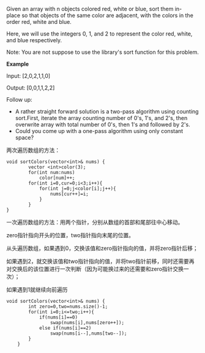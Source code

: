 Given an array with n objects colored red, white or blue, sort them in-place so that objects of the same color are adjacent, with the colors in the order red, white and blue.

Here, we will use the integers 0, 1, and 2 to represent the color red, white, and blue respectively.

Note: You are not suppose to use the library's sort function for this problem.

**Example**

Input: [2,0,2,1,1,0]

Output: [0,0,1,1,2,2]

Follow up:
- A rather straight forward solution is a two-pass algorithm using counting sort.First, iterate the array counting number of 0's, 1's, and 2's, then overwrite array with total number of 0's, then 1's and followed by 2's. 
- Could you come up with a one-pass algorithm using only constant space?

两次遍历数组的方法：

```
void sortColors(vector<int>& nums) {
        vector <int>color(3);
        for(int num:nums)
            color[num]++;
        for(int i=0,cur=0;i<3;i++){
            for(int j=0;j<color[i];j++){
                nums[cur++]=i;       
            }
        }
}
```

一次遍历数组的方法：用两个指针，分别从数组的首部和尾部往中心移动。

zero指针指向开头的位置，two指针指向末尾的位置。

从头遍历数组，如果遇到0，交换该值和zero指针指向的值，并将zero指针后移；

如果遇到2，就交换该值和two指针指向的值，并将two指针前移，同时还需要再对交换后的该位置进行一次判断（因为可能换过来的还需要和zero指针交换一次）；

如果遇到1就继续向前遍历

```
void sortColors(vector<int>& nums) {
        int zero=0,two=nums.size()-1;
        for(int i=0;i<=two;i++){
            if(nums[i]==0)
                swap(nums[i],nums[zero++]);
            else if(nums[i]==2)
                swap(nums[i--],nums[two--]);
        }
    }
```   
 
